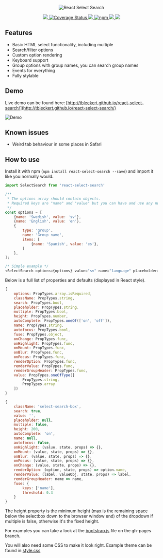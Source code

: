 <p align="center">
  <img src="http://tbleckert.github.io/react-select-search/logo.png" alt="React Select Search" />
</p>

<p align="center">
    <a href="https://www.npmjs.com/package/react-select-search">
        <img src="https://travis-ci.org/tbleckert/react-select-search.svg?branch=master" style="max-width:100%;" />
    </a>
    <a href='https://coveralls.io/github/tbleckert/react-select-search?branch=master'>
        <img src='https://coveralls.io/repos/github/tbleckert/react-select-search/badge.svg?branch=master' alt='Coverage Status' />
    </a>
    <a href="https://www.npmjs.com/package/react-select-search">
        <img src="https://img.shields.io/badge/license-MIT-blue.svg" style="max-width:100%;" />
    </a>
    <a href="https://www.npmjs.com/package/react-select-search">
        <img src="https://img.shields.io/npm/v/react-select-search.svg" alt="npm" style="max-width:100%;" />
    </a>
    <a href="https://www.npmjs.com/package/react-select-search">
        <img src="https://img.shields.io/npm/dm/react-select-search.svg" style="max-width:100%;" />
    </a>
    <a href="https://beerpay.io/tbleckert/react-select-search">
      <img src="https://beerpay.io/tbleckert/react-select-search/badge.svg?style=flat" />
    </a>
</p>

## Features

* Basic HTML select functionality, including multiple
* Search/filter options
* Custom option rendering
* Keyboard support
* Group options with group names, you can search group names
* Events for everything
* Fully stylable

## Demo

Live demo can be found here: [http://tbleckert.github.io/react-select-search/](http://tbleckert.github.io/react-select-search/)

<img src="https://user-images.githubusercontent.com/263465/40550492-86aa5662-603a-11e8-8518-315529cbdec3.png" alt="Demo" />

## Known issues

* Weird tab behaviour in some places in Safari

## How to use

Install it with npm (`npm install react-select-search --save`) and import it like you normally would.

```javascript
import SelectSearch from 'react-select-search'

/**
 * The options array should contain objects.
 * Required keys are "name" and "value" but you can have and use any number of key/value pairs.
 */
const options = [
    {name: 'Swedish', value: 'sv'},
    {name: 'English', value: 'en'},
    {
        type: 'group',
        name: 'Group name',
        items: [
            {name: 'Spanish', value: 'es'},
        ]
    },
];

/* Simple example */
<SelectSearch options={options} value="sv" name="language" placeholder="Choose your language" />
```

Below is a full list of properties and defaults (displayed in React style).

```javascript
{
    options: PropTypes.array.isRequired,
    className: PropTypes.string,
    search: PropTypes.bool,
    placeholder: PropTypes.string,
    multiple: PropTypes.bool,
    height: PropTypes.number,
    autoComplete: PropTypes.oneOf(['on', 'off']),
    name: PropTypes.string,
    autofocus: PropTypes.bool,
    fuse: PropTypes.object,
    onChange: PropTypes.func,
    onHighlight: PropTypes.func,
    onMount: PropTypes.func,
    onBlur: PropTypes.func,
    onFocus: PropTypes.func,
    renderOption: PropTypes.func,
    renderValue: PropTypes.func,
    renderGroupHeader: PropTypes.func,
    value: PropTypes.oneOfType([
        PropTypes.string,
        PropTypes.array
    ])
}

{
    className: 'select-search-box',
    search: true,
    value: '',
    placeholder: null,
    multiple: false,
    height: 200,
    autoComplete: 'on',
    name: null,
    autofocus: false,
    onHighlight: (value, state, props) => {},
    onMount: (value, state, props) => {},
    onBlur: (value, state, props) => {},
    onFocus: (value, state, props) => {},
    onChange: (value, state, props) => {},
    renderOption: (option, state, props) => option.name,
    renderValue: (label, valueObj, state, props) => label,
    renderGroupHeader: name => name,
    fuse: {
        keys: ['name'],
        threshold: 0.3
    }
}
```

The height property is the minimum height (max is the remaining space below the selectbox down to the browser window end) of the dropdown if multiple is false, otherwise it's the fixed height.

For examples you can take a look at the [bootstrap.js](https://github.com/tbleckert/react-select-search/blob/gh-pages/bootstrap.js) file on the gh-pages branch.

You will also need some CSS to make it look right. Example theme can be found in [style.css](style.css)
